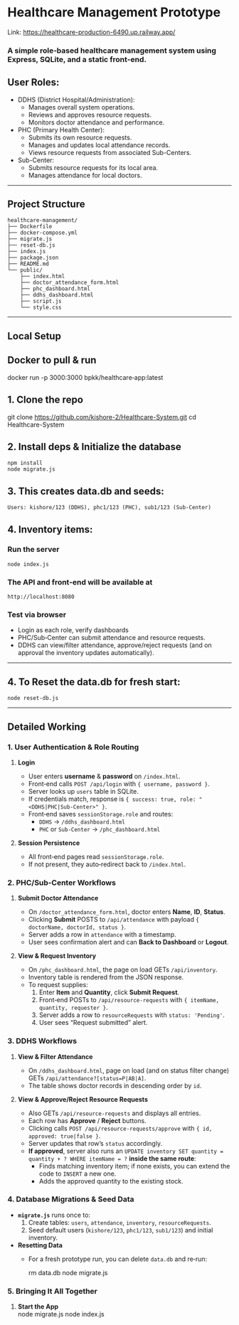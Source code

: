 # Healthcare Management Prototype

Link: https://healthcare-production-6490.up.railway.app/

### A simple role‑based healthcare management system using Express, SQLite, and a static front‑end.  

## User Roles:
- DDHS (District Hospital/Administration):
  - Manages overall system operations.
  - Reviews and approves resource requests.
  - Monitors doctor attendance and performance.
- PHC (Primary Health Center):
  - Submits its own resource requests.
  - Manages and updates local attendance records.
  - Views resource requests from associated Sub-Centers.
- Sub-Center:
  - Submits resource requests for its local area.
  - Manages attendance for local doctors.

---

## Project Structure

```
healthcare-management/
├── Dockerfile
├── docker-compose.yml
├── migrate.js
├── reset-db.js
├── index.js
├── package.json
├── README.md
└── public/
    ├── index.html
    ├── doctor_attendance_form.html
    ├── phc_dashboard.html
    ├── ddhs_dashboard.html
    ├── script.js
    └── style.css

```

---

## Local Setup

## Docker to pull & run

  docker run -p 3000:3000 bpkk/healthcare‑app:latest

## 1. Clone the repo

   git clone https://github.com/kishore-2/Healthcare-System.git
   cd Healthcare-System

## 2. Install deps & Initialize the database

    npm install
    node migrate.js

## 3. This creates data.db and seeds:

    Users: kishore/123 (DDHS), phc1/123 (PHC), sub1/123 (Sub‑Center)

## 4. Inventory items:

### Run the server

    node index.js

### The API and front‑end will be available at
    http://localhost:8080

### Test via browser

- Login as each role, verify dashboards
- PHC/Sub‑Center can submit attendance and resource requests.
- DDHS can view/filter attendance, approve/reject requests (and on approval the inventory updates automatically).

---

## 4. To Reset the data.db for fresh start:

    node reset-db.js

---

## Detailed Working

### 1. User Authentication & Role Routing
1. **Login**  
   - User enters **username** & **password** on `/index.html`.  
   - Front‑end calls `POST /api/login` with `{ username, password }`.  
   - Server looks up `users` table in SQLite.  
   - If credentials match, response is `{ success: true, role: "<DDHS|PHC|Sub-Center>" }`.  
   - Front‑end saves `sessionStorage.role` and routes:
     - `DDHS` → `/ddhs_dashboard.html`
     - `PHC` or `Sub-Center` → `/phc_dashboard.html`

2. **Session Persistence**  
   - All front‑end pages read `sessionStorage.role`.  
   - If not present, they auto‑redirect back to `/index.html`.

### 2. PHC/Sub‑Center Workflows
1. **Submit Doctor Attendance**  
   - On `/doctor_attendance_form.html`, doctor enters **Name**, **ID**, **Status**.  
   - Clicking **Submit** POSTS to `/api/attendance` with payload `{ doctorName, doctorId, status }`.  
   - Server adds a row in `attendance` with a timestamp.  
   - User sees confirmation alert and can **Back to Dashboard** or **Logout**.

2. **View & Request Inventory**  
   - On `/phc_dashboard.html`, the page on load GETs `/api/inventory`.  
   - Inventory table is rendered from the JSON response.  
   - To request supplies:
     1. Enter **Item** and **Quantity**, click **Submit Request**.
     2. Front‑end POSTs to `/api/resource-requests` with `{ itemName, quantity, requester }`.
     3. Server adds a row to `resourceRequests` with `status: 'Pending'`.
     4. User sees “Request submitted” alert.

### 3. DDHS Workflows
1. **View & Filter Attendance**  
   - On `/ddhs_dashboard.html`, page on load (and on status filter change) GETs `/api/attendance?[status=P|AB|A]`.  
   - The table shows doctor records in descending order by `id`.

2. **View & Approve/Reject Resource Requests**  
   - Also GETs `/api/resource-requests` and displays all entries.  
   - Each row has **Approve** / **Reject** buttons.  
   - Clicking calls `POST /api/resource-requests/approve` with `{ id, approved: true|false }`.  
   - Server updates that row’s `status` accordingly.  
   - **If approved**, server also runs an `UPDATE inventory SET quantity = quantity + ? WHERE itemName = ?` **inside the same route**:
     - Finds matching inventory item; if none exists, you can extend the code to `INSERT` a new one.
     - Adds the approved quantity to the existing stock.

### 4. Database Migrations & Seed Data
- **`migrate.js`** runs once to:
  1. Create tables: `users`, `attendance`, `inventory`, `resourceRequests`.
  2. Seed default users (`kishore/123`, `phc1/123`, `sub1/123`) and initial inventory.
- **Resetting Data**  
  - For a fresh prototype run, you can delete `data.db` and re‑run:

    rm data.db
    node migrate.js

### 5. Bringing It All Together
1. **Start the App**  
   node migrate.js
   node index.js
